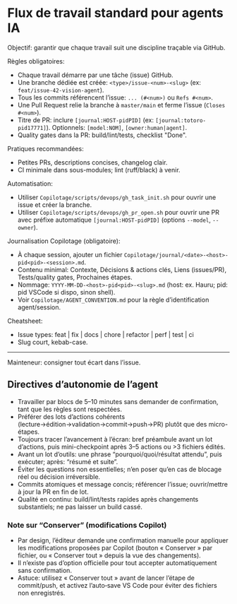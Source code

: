# Flux de travail standard pour agents IA

Objectif: garantir que chaque travail suit une discipline traçable via GitHub.

Règles obligatoires:
- Chaque travail démarre par une tâche (issue) GitHub.
- Une branche dédiée est créée: `<type>/issue-<num>-<slug>` (ex: `feat/issue-42-vision-agent`).
- Tous les commits référencent l’issue: `... (#<num>)` ou `Refs #<num>`.
- Une Pull Request relie la branche à `master/main` et ferme l’issue (`Closes #<num>`).
- Titre de PR: inclure `[journal:HOST-pidPID]` (ex: `[journal:totoro-pid17771]`). Optionnels: `[model:NOM]`, `[owner:human|agent]`.
- Quality gates dans la PR: build/lint/tests, checklist "Done".

Pratiques recommandées:
- Petites PRs, descriptions concises, changelog clair.
- CI minimale dans sous-modules; lint (ruff/black) à venir.

Automatisation:
- Utiliser `Copilotage/scripts/devops/gh_task_init.sh` pour ouvrir une issue et créer la branche.
- Utiliser `Copilotage/scripts/devops/gh_pr_open.sh` pour ouvrir une PR avec préfixe automatique `[journal:HOST-pidPID]` (options `--model`, `--owner`).

Journalisation Copilotage (obligatoire):
- À chaque session, ajouter un fichier `Copilotage/journal/<date>-<host>-pid<pid>-<session>.md`.
- Contenu minimal: Contexte, Décisions & actions clés, Liens (issues/PR), Tests/quality gates, Prochaines étapes.
- Nommage: `YYYY-MM-DD-<host>-pid<pid>-<slug>.md` (host: ex. Hauru; pid: pid VSCode si dispo, sinon shell).
- Voir `Copilotage/AGENT_CONVENTION.md` pour la règle d’identification agent/session.

Cheatsheet:
- Issue types: feat | fix | docs | chore | refactor | perf | test | ci
- Slug court, kebab-case.

---

Mainteneur: consigner tout écart dans l’issue.

## Directives d’autonomie de l’agent

- Travailler par blocs de 5–10 minutes sans demander de confirmation, tant que les règles sont respectées.
- Préférer des lots d’actions cohérents (lecture→édition→validation→commit→push→PR) plutôt que des micro-étapes.
- Toujours tracer l’avancement à l’écran: bref préambule avant un lot d’actions, puis mini-checkpoint après 3–5 actions ou >3 fichiers édités.
- Avant un lot d’outils: une phrase “pourquoi/quoi/résultat attendu”, puis exécuter; après: “résumé et suite”.
- Éviter les questions non essentielles; n’en poser qu’en cas de blocage réel ou décision irréversible.
- Commits atomiques et message concis; référencer l’issue; ouvrir/mettre à jour la PR en fin de lot.
- Qualité en continu: build/lint/tests rapides après changements substantiels; ne pas laisser un build cassé.

### Note sur “Conserver” (modifications Copilot)

- Par design, l’éditeur demande une confirmation manuelle pour appliquer les modifications proposées par Copilot (bouton « Conserver » par fichier, ou « Conserver tout » depuis la vue des changements).
- Il n’existe pas d’option officielle pour tout accepter automatiquement sans confirmation.
- Astuce: utilisez « Conserver tout » avant de lancer l’étape de commit/push, et activez l’auto‑save VS Code pour éviter des fichiers non enregistrés.
